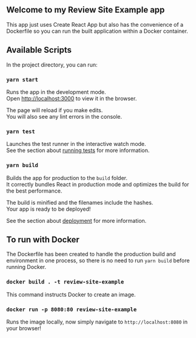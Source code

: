 ## Welcome to my Review Site Example app

This app just uses Create React App but also has the convenience of a Dockerfile so you can run the built application within a Docker container.

## Available Scripts

In the project directory, you can run:

### `yarn start`

Runs the app in the development mode.<br />
Open [http://localhost:3000](http://localhost:3000) to view it in the browser.

The page will reload if you make edits.<br />
You will also see any lint errors in the console.

### `yarn test`

Launches the test runner in the interactive watch mode.<br />
See the section about [running tests](https://facebook.github.io/create-react-app/docs/running-tests) for more information.

### `yarn build`

Builds the app for production to the `build` folder.<br />
It correctly bundles React in production mode and optimizes the build for the best performance.

The build is minified and the filenames include the hashes.<br />
Your app is ready to be deployed!

See the section about [deployment](https://facebook.github.io/create-react-app/docs/deployment) for more information.

## To run with Docker

The Dockerfile has been created to handle the production build and environment in one process, so there is no need to run `yarn build` before running Docker.

### `docker build . -t review-site-example`

This command instructs Docker to create an image.

### `docker run -p 8080:80 review-site-example`

Runs the image locally, now simply navigate to `http://localhost:8080` in your browser!

